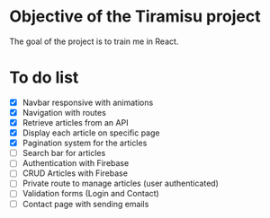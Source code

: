 # Objective of the Tiramisu project

The goal of the project is to train me in React.

# To do list

- [x] Navbar responsive with animations
- [x] Navigation with routes
- [x] Retrieve articles from an API
- [x] Display each article on specific page
- [x] Pagination system for the articles
- [ ] Search bar for articles
- [ ] Authentication with Firebase
- [ ] CRUD Articles with Firebase
- [ ] Private route to manage articles (user authenticated)
- [ ] Validation forms (Login and Contact)
- [ ] Contact page with sending emails